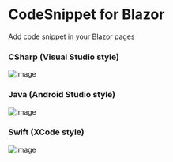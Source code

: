 # CodeSnippet for Blazor
Add code snippet in your Blazor pages

### CSharp (Visual Studio style)
![image](https://user-images.githubusercontent.com/9497415/151178610-70ada19b-ea9c-4da0-939a-595efed6dbe0.png)

### Java (Android Studio style)
![image](https://user-images.githubusercontent.com/9497415/151179370-1ce9fb6f-bd28-4d09-8c7a-dce1e9e91d12.png)

### Swift (XCode style)
![image](https://user-images.githubusercontent.com/9497415/151178395-5210843f-2ddd-4e36-86c1-38eb04d1e1b4.png)
